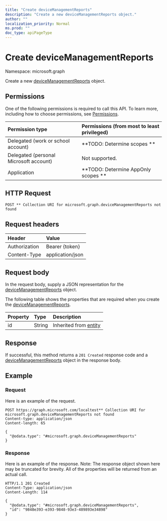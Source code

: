 ```yaml
---
title: "Create deviceManagementReports"
description: "Create a new deviceManagementReports object."
author: ""
localization_priority: Normal
ms.prod: ""
doc_type: apiPageType
---
```


# Create deviceManagementReports

Namespace: microsoft.graph

Create a new [deviceManagementReports](../resources/devicemanagementreports.md) object.

## Permissions
One of the following permissions is required to call this API. To learn more, including how to choose permissions, see [Permissions](/concepts/permissions-reference.md).

|Permission type|Permissions (from most to least privileged)|
|:---|:---|
|Delegated (work or school account)|**TODO: Determine scopes **|
|Delegated (personal Microsoft account)|Not supported.|
|Application|**TODO: Determine AppOnly scopes **|

## HTTP Request
<!-- {
  "blockType": "ignored"
}
-->
``` http
POST ** Collection URI for microsoft.graph.deviceManagementReports not found
```

## Request headers
|Header|Value|
|:---|:---|
|Authorization|Bearer {token}|
|Content-Type|application/json|

## Request body
In the request body, supply a JSON representation for the [deviceManagementReports](../resources/devicemanagementreports.md) object.

The following table shows the properties that are required when you create the [deviceManagementReports](../resources/devicemanagementreports.md).

|Property|Type|Description|
|:---|:---|:---|
|id|String| Inherited from [entity](../resources/entity.md)|



## Response
If successful, this method returns a `201 Created` response code and a [deviceManagementReports](../resources/devicemanagementreports.md) object in the response body.

## Example

### Request
Here is an example of the request.
<!-- {
  "blockType": "request",
  "name": "create_devicemanagementreports_from_"
}
-->
``` http
POST https://graph.microsoft.com/localtest** Collection URI for microsoft.graph.deviceManagementReports not found
Content-type: application/json
Content-length: 65

{
  "@odata.type": "#microsoft.graph.deviceManagementReports"
}
```

### Response
Here is an example of the response. Note: The response object shown here may be truncated for brevity. All of the properties will be returned from an actual call.
<!-- {
  "blockType": "response",
  "truncated": true,
  "@odata.type": "microsoft.graph.devicemanagementreports"
}
-->
``` http
HTTP/1.1 201 Created
Content-Type: application/json
Content-Length: 114

{
  "@odata.type": "#microsoft.graph.deviceManagementReports",
  "id": "9848e393-e393-9848-93e3-489893e34898"
}
```

